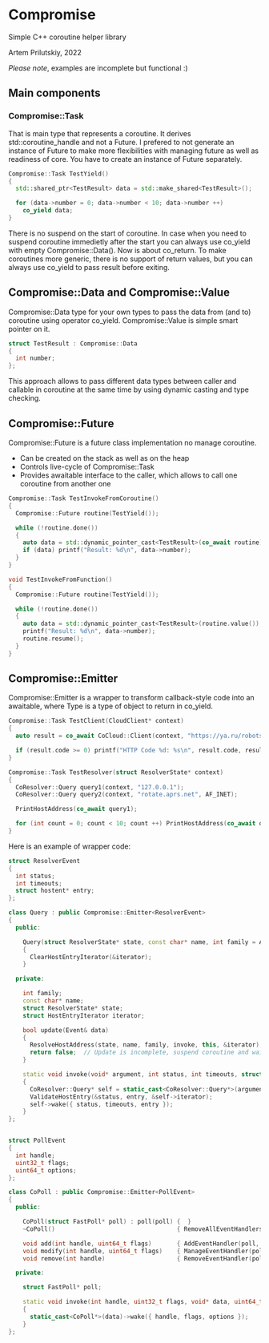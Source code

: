 # Compromise
Simple C++ coroutine helper library

Artem Prilutskiy, 2022

*Please note*, examples are incomplete but functional :)

## Main components

### Compromise::Task

That is main type that represents a coroutine. It derives std::coroutine_handle<Promise> and not a Future.
I prefered to not generate an instance of Future to make more flexibilities with managing future as well as readiness of core.
You have to create an instance of Future separately.

```C++
Compromise::Task TestYield()
{
  std::shared_ptr<TestResult> data = std::make_shared<TestResult>();

  for (data->number = 0; data->number < 10; data->number ++)
    co_yield data;
}

```

There is no suspend on the start of coroutine. In case when you need to suspend coroutine immedietly after the start you can always use co_yield with empty Compromise::Data().
Now is about co_return. To make coroutines more generic, there is no support of return values, but you can always use co_yield to pass result before exiting.


## Compromise::Data and Compromise::Value

Compromise::Data type for your own types to pass the data from (and to) coroutine using operator co_yield. Compromise::Value is simple smart pointer on it.

```C++
struct TestResult : Compromise::Data
{
  int number;
};

```

This approach allows to pass different data types between caller and callable in coroutine at the same time by using dynamic casting and type checking.

## Compromise::Future

Compromise::Future is a future class implementation no manage coroutine.

* Can be created on the stack as well as on the heap
* Controls live-cycle of Compromise::Task
* Provides awaitable interface to the caller, which allows to call one coroutine from another one

```C++
Compromise::Task TestInvokeFromCoroutine()
{
  Compromise::Future routine(TestYield());

  while (!routine.done())
  {
    auto data = std::dynamic_pointer_cast<TestResult>(co_await routine);
    if (data) printf("Result: %d\n", data->number);
  }
}

void TestInvokeFromFunction()
{
  Compromise::Future routine(TestYield());

  while (!routine.done())
  {
    auto data = std::dynamic_pointer_cast<TestResult>(routine.value());
    printf("Result: %d\n", data->number);
    routine.resume();
  }
}

```

## Compromise::Emitter

Compromise::Emitter is a wrapper to transform callback-style code into an awaitable, where Type is a type of object to return in co_yield.

```C++
Compromise::Task TestClient(CloudClient* context)
{
  auto result = co_await CoCloud::Client(context, "https://ya.ru/robots.txt");

  if (result.code >= 0) printf("HTTP Code %d: %s\n", result.code, result.data);
}

Compromise::Task TestResolver(struct ResolverState* context)
{
  CoResolver::Query query1(context, "127.0.0.1");
  CoResolver::Query query2(context, "rotate.aprs.net", AF_INET);

  PrintHostAddress(co_await query1);

  for (int count = 0; count < 10; count ++) PrintHostAddress(co_await query2);
}
```

Here is an example of wrapper code:

```C++
struct ResolverEvent
{
  int status;
  int timeouts;
  struct hostent* entry;
};

class Query : public Compromise::Emitter<ResolverEvent>
{
  public:

    Query(struct ResolverState* state, const char* name, int family = AF_UNSPEC) : state(state), name(name), family(family)
    {
      ClearHostEntryIterator(&iterator);
    }

  private:

    int family;
    const char* name;
    struct ResolverState* state;
    struct HostEntryIterator iterator;

    bool update(Event& data)
    {
      ResolveHostAddress(state, name, family, invoke, this, &iterator);
      return false;  // Update is incomplete, suspend coroutine and wait for call to wake()
    }

    static void invoke(void* argument, int status, int timeouts, struct hostent* entry)
    {
      CoResolver::Query* self = static_cast<CoResolver::Query*>(argument);
      ValidateHostEntry(&status, entry, &self->iterator);
      self->wake({ status, timeouts, entry });
    }
};


struct PollEvent
{
  int handle;
  uint32_t flags;
  uint64_t options;
};

class CoPoll : public Compromise::Emitter<PollEvent>
{
  public:

    CoPoll(struct FastPoll* poll) : poll(poll) {  }
    ~CoPoll()                                  { RemoveAllEventHandlers(poll, invoke, this);            }

    void add(int handle, uint64_t flags)       { AddEventHandler(poll, handle, flags, invoke, this);    }
    void modify(int handle, uint64_t flags)    { ManageEventHandler(poll, handle, flags, invoke, this); }
    void remove(int handle)                    { RemoveEventHandler(poll, handle);                      }

  private:

    struct FastPoll* poll;

    static void invoke(int handle, uint32_t flags, void* data, uint64_t options)
    {
      static_cast<CoPoll*>(data)->wake({ handle, flags, options });
    }
};

```

